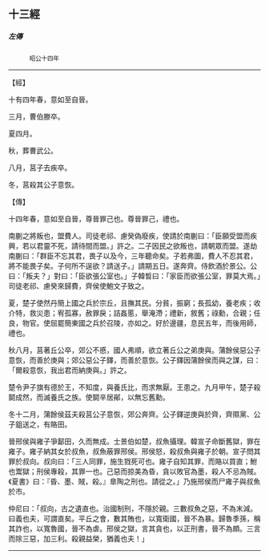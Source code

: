

## 十三經

##### 左傳
　　　`昭公十四年`

* * *

【經】

十有四年春，意如至自晉。

三月，曹伯滕卒。

夏四月。

秋，葬曹武公。

八月，莒子去疾卒。

冬，莒殺其公子意恢。

【傳】

十四年春，意如至自晉，尊晉罪己也。尊晉罪己，禮也。

南蒯之將叛也，盟費人。司徒老祁、慮癸偽廢疾，使請於南蒯曰：「臣願受盟而疾興，若以君靈不死，請待間而盟。」許之。二子因民之欲叛也，請朝眾而盟。遂劫南蒯曰：「群臣不忘其君，畏子以及今，三年聽命矣。子若弗圖，費人不忍其君，將不能畏子矣。子何所不逞欲？請送子。」請期五日。遂奔齊。侍飲酒於景公。公曰：「叛夫？」對曰：「臣欲張公室也。」子韓晳曰：「家臣而欲張公室，罪莫大焉。」司徒老祁、慮癸來歸費，齊侯使鮑文子致之。

夏，楚子使然丹簡上國之兵於宗丘，且撫其民。分貧，振窮；長孤幼，養老疾；收介特，救災患；宥孤寡，赦罪戾；詰姦慝，舉淹滯；禮新，敘舊；祿勳，合親；任良，物官。使屈罷簡東國之兵於召陵，亦如之。好於邊疆，息民五年，而後用師，禮也。

秋八月，莒著丘公卒，郊公不慼，國人弗順，欲立著丘公之弟庚與。蒲餘侯惡公子意恢，而善於庚與；郊公惡公子鐸，而善於意恢。公子鐸因蒲餘侯而與之謀，曰：「爾殺意恢，我出君而納庚與。」許之。

楚令尹子旗有德於王，不知度，與養氏比，而求無厭。王患之。九月甲午，楚子殺鬬成然，而滅養氏之族。使鬬辛居鄖，以無忘舊勳。

冬十二月，蒲餘侯茲夫殺莒公子意恢，郊公奔齊。公子鐸逆庚與於齊，齊隰黨、公子鉏送之，有賂田。

晉邢侯與雍子爭鄐田，久而無成。士景伯如楚，叔魚攝理。韓宣子命斷舊獄，罪在雍子。雍子納其女於叔魚，叔魚蔽罪邢侯。邢侯怒，殺叔魚與雍子於朝。宣子問其罪於叔向。叔向曰：「三人同罪，施生戮死可也。雍子自知其罪，而賂以買直；鮒也鬻獄；刑侯專殺，其罪一也。己惡而掠美為昏，貪以敗官為墨，殺人不忌為賊。《夏書》曰：『昏、墨、賊，殺。』臯陶之刑也。請從之。」乃施邢侯而尸雍子與叔魚於市。

仲尼曰：「叔向，古之遺直也。治國制刑，不隱於親。三數叔魚之惡，不為末減。曰義也夫，可謂直矣。平丘之會，數其賄也，以寬衛國，晉不為暴。歸魯季孫，稱其詐也，以寬魯國，晉不為虐。邢侯之獄，言其貪也，以正刑書，晉不為頗。三言而除三惡，加三利。殺親益榮，猶義也夫！」

* * *

